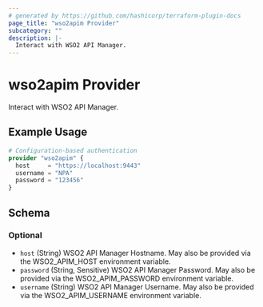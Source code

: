 ```yaml
---
# generated by https://github.com/hashicorp/terraform-plugin-docs
page_title: "wso2apim Provider"
subcategory: ""
description: |-
  Interact with WSO2 API Manager.
---
```


# wso2apim Provider

Interact with WSO2 API Manager.

## Example Usage

```terraform
# Configuration-based authentication
provider "wso2apim" {
  host     = "https://localhost:9443"
  username = "NPA"
  password = "123456"
}
```

<!-- schema generated by tfplugindocs -->
## Schema

### Optional

- `host` (String) WSO2 API Manager Hostname. May also be provided via the WSO2_APIM_HOST environment variable.
- `password` (String, Sensitive) WSO2 API Manager Password. May also be provided via the WSO2_APIM_PASSWORD environment variable.
- `username` (String) WSO2 API Manager Username. May also be provided via the WSO2_APIM_USERNAME environment variable.
